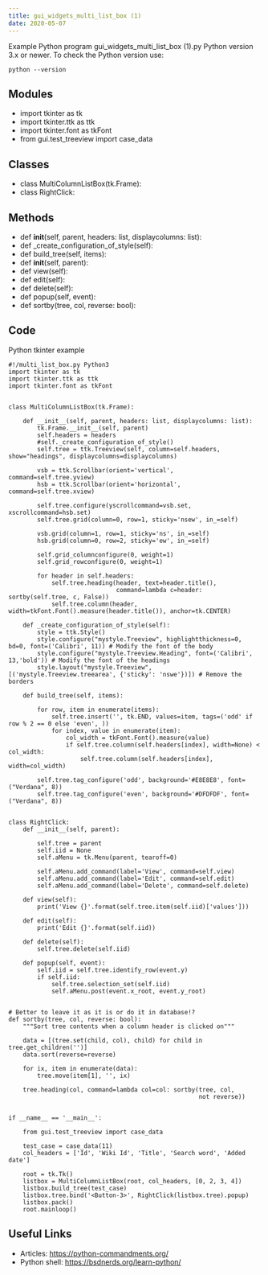 ```yaml
---
title: gui_widgets_multi_list_box (1)
date: 2020-05-07
---
```

Example Python program gui_widgets_multi_list_box (1).py
Python version 3.x or newer.
To check the Python version use:

    python --version

## Modules

* import tkinter as tk
* import tkinter.ttk as ttk
* import tkinter.font as tkFont
* from gui.test_treeview import case_data

## Classes

* class MultiColumnListBox(tk.Frame):
* class RightClick:

## Methods

* def __init__(self, parent, headers: list, displaycolumns: list):
* def _create_configuration_of_style(self):
* def build_tree(self, items):
* def __init__(self, parent):
* def view(self):
* def edit(self):
* def delete(self):
* def popup(self, event):
* def sortby(tree, col, reverse: bool):

## Code

Python tkinter example

    #!/multi_list_box.py Python3
    import tkinter as tk
    import tkinter.ttk as ttk
    import tkinter.font as tkFont
    
    
    class MultiColumnListBox(tk.Frame):
    
        def __init__(self, parent, headers: list, displaycolumns: list):
            tk.Frame.__init__(self, parent)
            self.headers = headers
            #self._create_configuration_of_style()
            self.tree = ttk.Treeview(self, column=self.headers, show="headings", displaycolumns=displaycolumns)
    
            vsb = ttk.Scrollbar(orient='vertical', command=self.tree.yview)
            hsb = ttk.Scrollbar(orient='horizontal', command=self.tree.xview)
    
            self.tree.configure(yscrollcommand=vsb.set, xscrollcommand=hsb.set)
            self.tree.grid(column=0, row=1, sticky='nsew', in_=self)
    
            vsb.grid(column=1, row=1, sticky='ns', in_=self)
            hsb.grid(column=0, row=2, sticky='ew', in_=self)
    
            self.grid_columnconfigure(0, weight=1)
            self.grid_rowconfigure(0, weight=1)
    
            for header in self.headers:
                self.tree.heading(header, text=header.title(),
                                  command=lambda c=header: sortby(self.tree, c, False))
                self.tree.column(header, width=tkFont.Font().measure(header.title()), anchor=tk.CENTER)
    
        def _create_configuration_of_style(self):
            style = ttk.Style()
            style.configure("mystyle.Treeview", highlightthickness=0, bd=0, font=('Calibri', 11)) # Modify the font of the body
            style.configure("mystyle.Treeview.Heading", font=('Calibri', 13,'bold')) # Modify the font of the headings
            style.layout("mystyle.Treeview", [('mystyle.Treeview.treearea', {'sticky': 'nswe'})]) # Remove the borders
    
        def build_tree(self, items):
    
            for row, item in enumerate(items):
                self.tree.insert('', tk.END, values=item, tags=('odd' if row % 2 == 0 else 'even', ))
                for index, value in enumerate(item):
                    col_width = tkFont.Font().measure(value)
                    if self.tree.column(self.headers[index], width=None) < col_width:
                        self.tree.column(self.headers[index], width=col_width)
    
            self.tree.tag_configure('odd', background='#E8E8E8', font=("Verdana", 8))
            self.tree.tag_configure('even', background='#DFDFDF', font=("Verdana", 8))
    
    
    class RightClick:
        def __init__(self, parent):
    
            self.tree = parent
            self.iid = None
            self.aMenu = tk.Menu(parent, tearoff=0)
    
            self.aMenu.add_command(label='View', command=self.view)
            self.aMenu.add_command(label='Edit', command=self.edit)
            self.aMenu.add_command(label='Delete', command=self.delete)
    
        def view(self):
            print('View {}'.format(self.tree.item(self.iid)['values']))
    
        def edit(self):
            print('Edit {}'.format(self.iid))
    
        def delete(self):
            self.tree.delete(self.iid)
    
        def popup(self, event):
            self.iid = self.tree.identify_row(event.y)
            if self.iid:
                self.tree.selection_set(self.iid)
                self.aMenu.post(event.x_root, event.y_root)
    
    
    # Better to leave it as it is or do it in database!?
    def sortby(tree, col, reverse: bool):
        """Sort tree contents when a column header is clicked on"""
    
        data = [(tree.set(child, col), child) for child in tree.get_children('')]
        data.sort(reverse=reverse)
    
        for ix, item in enumerate(data):
            tree.move(item[1], '', ix)
    
        tree.heading(col, command=lambda col=col: sortby(tree, col,
                                                         not reverse))
    
    
    if __name__ == '__main__':
    
        from gui.test_treeview import case_data
    
        test_case = case_data(11)
        col_headers = ['Id', 'Wiki Id', 'Title', 'Search word', 'Added date']
    
        root = tk.Tk()
        listbox = MultiColumnListBox(root, col_headers, [0, 2, 3, 4])
        listbox.build_tree(test_case)
        listbox.tree.bind('<Button-3>', RightClick(listbox.tree).popup)
        listbox.pack()
        root.mainloop()
    

## Useful Links

- Articles: https://python-commandments.org/
- Python shell: https://bsdnerds.org/learn-python/

